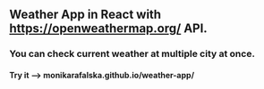## Weather App in React with https://openweathermap.org/ API. <br>
### You can check current weather at multiple city at once. <br>
#### Try it --> monikarafalska.github.io/weather-app/
